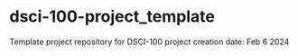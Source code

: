 # dsci-100-project_template
Template project repository for DSCI-100
project creation date: Feb 6 2024
